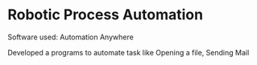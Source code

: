 # Robotic Process Automation

Software used: Automation Anywhere

Developed a programs to automate task like Opening a file, Sending Mail

